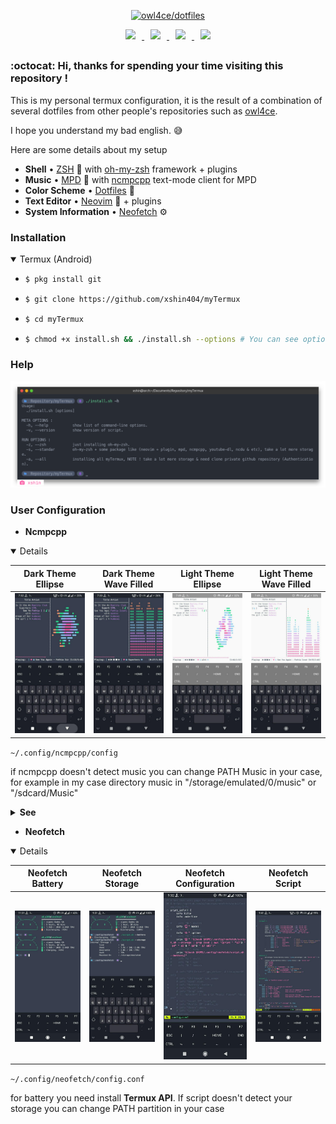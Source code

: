 <p align="center">
  <a name="top" href="#octocat-hi-there-thanks-for-visiting-">
     <img alt="owl4ce/dotfiles" height="60%" width="100%" src="https://i.ibb.co/CHhrkD2/window-2021-01-24-09-47-39-removebg-preview.png"/>
  </a>
</p>

<p align="center">
  <a href="#rice_scene--setup">
    <img width="120px" style="padding: 0 10px;" src="https://i.ibb.co/qk3nSfh/install.png"/>
  </a>
  <a href="#">
    <img width="120px" style="padding: 0 10px;" src="https://i.ibb.co/xmdtYT8/packages.png"/>
  </a>
  <a href="#">
    <img width="120px" style="padding: 0 10px;" src="https://i.ibb.co/qJ6BrwX/themes.png"/>
  </a>
  <a href="#memo--notes">
    <img width="120px" style="padding: 0 10px;" src="https://i.ibb.co/tHzTR8D/music.png"/>
  </a>
</p>

##  
### :octocat: Hi, thanks for spending your time visiting this repository ! <img alt="" align="right" src="https://badges.pufler.dev/visits/xshin404/myTermux?style=flat-square&label=&color=04f8d5&logo=GitHub&logoColor=white&labelColor=373e4d"/>

This is my personal termux configuration, it is the result of a combination of several dotfiles from other people's repositories such as <a href="https://github.com/owl4ce/">owl4ce</a>.

I hope you understand my bad english. :sweat_smile:

Here are some details about my setup
- **Shell**                        • [ZSH](https://wiki.archlinux.org/index.php/zsh) :shell: with [oh-my-zsh](https://github.com/ohmyzsh/ohmyzsh) framework + plugins
- **Music**                        • [MPD](https://wiki.archlinux.org/index.php/Music_Player_Daemon) :musical_note: with [ncmpcpp](https://wiki.archlinux.org/index.php/ncmpcpp) text-mode client for MPD
- **Color Scheme**                 • [Dotfiles](https://github.com/owl4ce/dotfiles/) :art:
- **Text Editor**                  • [Neovim](https://neovim.io/charter/) :ledger: + plugins
- **System Information**           • [Neofetch](https://github.com/dylanaraps/neofetch/wiki) :gear:

### Installation

  <details open>
  <summary>Termux (Android)</summary>
  
  - ```bash
    $ pkg install git
    ```

  - ```bash
    $ git clone https://github.com/xshin404/myTermux
    ```

  - ```bash
    $ cd myTermux
    ```

  - ```bash
    $ chmod +x install.sh && ./install.sh --options # You can see options with ./install.sh -h or --help
    ```

### Help

  ![Image](/assets/images/help/help.png)

### User Configuration

  - **Ncmpcpp**
  <details open>

  |Dark Theme Ellipse|Dark Theme Wave Filled|Light Theme Ellipse|Light Theme Wave Filled|
  |--|--|--|--|
  |![Image](/assets/images/ncmpcpp/ncmpcpp_black1.jpg)|![Image](/assets/images/ncmpcpp/ncmpcpp_black2.jpg)|![Image](/assets/images/ncmpcpp/ncmpcpp_white1.jpg)|![Image](/assets/images/ncmpcpp/ncmpcpp_white2.jpg)|

  `~/.config/ncmpcpp/config`

  if ncmpcpp doesn't detect music you can change PATH Music in your case, for example in my case directory music in "/storage/emulated/0/music" or "/sdcard/Music"
  
  <details>
  <summary><strong>See</strong></summary>

  |PATH Music|
  |--|
  |![Image](/assets/images/ncmpcpp/config_edited.png)|

  </details>

  
  - **Neofetch**
  <details open>

  |Neofetch Battery|Neofetch Storage|Neofetch Configuration|Neofetch Script|
  |--|--|--|--|
  |![Image](/assets/images/neofetch/neofetch.jpg)|![Image](/assets/images/neofetch/neofetch_output.jpg)|![Image](/assets/images/neofetch/neoconf.jpg)|![Image](/assets/images/neofetch/neofetch_script.jpg)|

  `~/.config/neofetch/config.conf`

  for battery you need install <strong>Termux API</strong>. If script doesn't detect your storage you can change PATH partition in your case

  </details>
